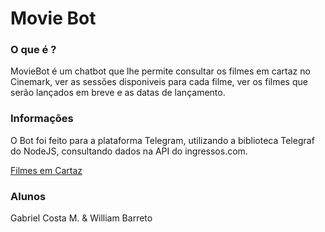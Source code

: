 # Movie Bot
### O que é ?
MovieBot é um chatbot que lhe permite consultar os filmes em cartaz no Cinemark, ver as sessões disponiveis para cada filme, ver os filmes que serão lançados em breve e as datas de lançamento. 

### Informações
O Bot foi feito para a plataforma Telegram, utilizando a biblioteca Telegraf do NodeJS, consultando dados na API do ingressos.com.

[Filmes em Cartaz](C:\Users\gabri\Desktop\emCartaz.PNG)

### Alunos
Gabriel Costa M. &
William Barreto
